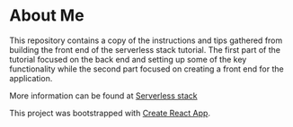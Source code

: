 
# About Me  

This repository contains a copy of the instructions and tips gathered from building the front end of the serverless stack tutorial. The first part of the tutorial focused on the back end and setting up some of the key functionality while the second part focused on creating a front end for the application. 

More information can be found at [Serverless stack](https://serverless-stack.com/)  

This project was bootstrapped with [Create React App](https://github.com/facebook/create-react-app).

